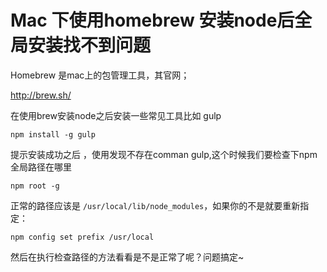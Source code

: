 # Mac 下使用homebrew 安装node后全局安装找不到问题

Homebrew 是mac上的包管理工具，其官网；

http://brew.sh/

在使用brew安装node之后安装一些常见工具比如 gulp

```
npm install -g gulp
```

提示安装成功之后 ，使用发现不存在comman gulp,这个时候我们要检查下npm全局路径在哪里

```
npm root -g
```

正常的路径应该是  `/usr/local/lib/node_modules`，如果你的不是就要重新指定：

```
npm config set prefix /usr/local
```

然后在执行检查路径的方法看看是不是正常了呢？问题搞定~